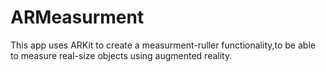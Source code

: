 # ARMeasurment
This app uses ARKit to create a measurment-ruller functionality,to be able to measure real-size objects using augmented reality.

